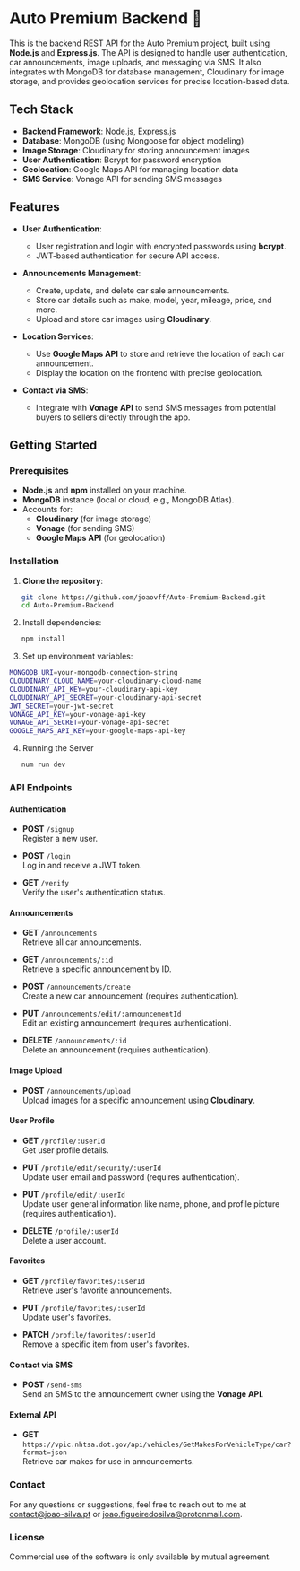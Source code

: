 # Auto Premium Backend 🚗

This is the backend REST API for the Auto Premium project, built using **Node.js** and **Express.js**. The API is designed to handle user authentication, car announcements, image uploads, and messaging via SMS. It also integrates with MongoDB for database management, Cloudinary for image storage, and provides geolocation services for precise location-based data.

## Tech Stack

- **Backend Framework**: Node.js, Express.js
- **Database**: MongoDB (using Mongoose for object modeling)
- **Image Storage**: Cloudinary for storing announcement images
- **User Authentication**: Bcrypt for password encryption
- **Geolocation**: Google Maps API for managing location data
- **SMS Service**: Vonage API for sending SMS messages

## Features

- **User Authentication**: 
  - User registration and login with encrypted passwords using **bcrypt**.
  - JWT-based authentication for secure API access.

- **Announcements Management**:
  - Create, update, and delete car sale announcements.
  - Store car details such as make, model, year, mileage, price, and more.
  - Upload and store car images using **Cloudinary**.

- **Location Services**:
  - Use **Google Maps API** to store and retrieve the location of each car announcement.
  - Display the location on the frontend with precise geolocation.

- **Contact via SMS**:
  - Integrate with **Vonage API** to send SMS messages from potential buyers to sellers directly through the app.

## Getting Started

### Prerequisites

- **Node.js** and **npm** installed on your machine.
- **MongoDB** instance (local or cloud, e.g., MongoDB Atlas).
- Accounts for:
  - **Cloudinary** (for image storage)
  - **Vonage** (for sending SMS)
  - **Google Maps API** (for geolocation)

### Installation

1. **Clone the repository**:

```bash
   git clone https://github.com/joaovff/Auto-Premium-Backend.git
   cd Auto-Premium-Backend
```

2. Install dependencies:
   
```bash
   npm install
```

3. Set up environment variables:

```bash
MONGODB_URI=your-mongodb-connection-string
CLOUDINARY_CLOUD_NAME=your-cloudinary-cloud-name
CLOUDINARY_API_KEY=your-cloudinary-api-key
CLOUDINARY_API_SECRET=your-cloudinary-api-secret
JWT_SECRET=your-jwt-secret
VONAGE_API_KEY=your-vonage-api-key
VONAGE_API_SECRET=your-vonage-api-secret
GOOGLE_MAPS_API_KEY=your-google-maps-api-key
```

4. Running the Server

```bash
   num run dev
```

### API Endpoints

#### Authentication

- **POST** `/signup`  
  Register a new user.

- **POST** `/login`  
  Log in and receive a JWT token.

- **GET** `/verify`  
  Verify the user's authentication status.

#### Announcements

- **GET** `/announcements`  
  Retrieve all car announcements.

- **GET** `/announcements/:id`  
  Retrieve a specific announcement by ID.

- **POST** `/announcements/create`  
  Create a new car announcement (requires authentication).

- **PUT** `/announcements/edit/:announcementId`  
  Edit an existing announcement (requires authentication).

- **DELETE** `/announcements/:id`  
  Delete an announcement (requires authentication).

#### Image Upload

- **POST** `/announcements/upload`  
  Upload images for a specific announcement using **Cloudinary**.

#### User Profile

- **GET** `/profile/:userId`  
  Get user profile details.

- **PUT** `/profile/edit/security/:userId`  
  Update user email and password (requires authentication).

- **PUT** `/profile/edit/:userId`  
  Update user general information like name, phone, and profile picture (requires authentication).

- **DELETE** `/profile/:userId`  
  Delete a user account.

#### Favorites

- **GET** `/profile/favorites/:userId`  
  Retrieve user's favorite announcements.

- **PUT** `/profile/favorites/:userId`  
  Update user's favorites.

- **PATCH** `/profile/favorites/:userId`  
  Remove a specific item from user's favorites.

#### Contact via SMS

- **POST** `/send-sms`  
  Send an SMS to the announcement owner using the **Vonage API**.

#### External API

- **GET** `https://vpic.nhtsa.dot.gov/api/vehicles/GetMakesForVehicleType/car?format=json`  
  Retrieve car makes for use in announcements.

### Contact
For any questions or suggestions, feel free to reach out to me at contact@joao-silva.pt or joao.figueiredosilva@protonmail.com.

### License
Commercial use of the software is only available by mutual agreement.
